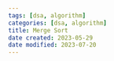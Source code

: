 ```yaml
---
tags: [dsa, algorithm]
categories: [dsa, algorithm]
title: Merge Sort
date created: 2023-05-29
date modified: 2023-07-20
---
```

